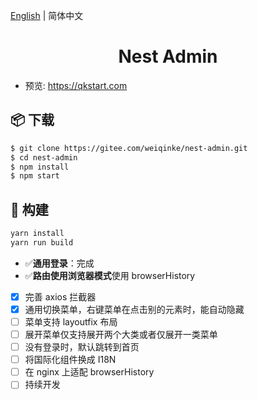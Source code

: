[English](./README.md) | 简体中文

<h1 align="center">Nest Admin</h1>

- 预览: https://qkstart.com

## 📦 下载

```bash
$ git clone https://gitee.com/weiqinke/nest-admin.git
$ cd nest-admin
$ npm install
$ npm start
```

## 🔨 构建

```bash
yarn install
yarn run build
```

- :white_check_mark:**通用登录**：完成
- :white_check_mark:**路由使用浏览器模式**使用 browserHistory
- [x] 完善 axios 拦截器
- [x] 通用切换菜单，右键菜单在点击别的元素时，能自动隐藏
- [ ] 菜单支持 layoutfix 布局
- [ ] 展开菜单仅支持展开两个大类或者仅展开一类菜单
- [ ] 没有登录时，默认跳转到首页
- [ ] 将国际化组件换成 I18N
- [ ] 在 nginx 上适配 browserHistory
- [ ] 持续开发
